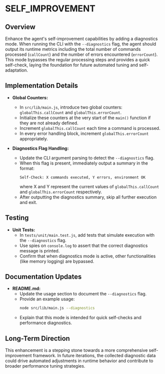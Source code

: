 # SELF_IMPROVEMENT

## Overview
Enhance the agent's self-improvement capabilities by adding a diagnostics mode. When running the CLI with the `--diagnostics` flag, the agent should output its runtime metrics including the total number of commands processed (`callCount`) and the number of errors encountered (`errorCount`). This mode bypasses the regular processing steps and provides a quick self-check, laying the foundation for future automated tuning and self-adaptation.

## Implementation Details
- **Global Counters:**
  - In `src/lib/main.js`, introduce two global counters: `globalThis.callCount` and `globalThis.errorCount`.
  - Initialize these counters at the very start of the `main()` function if they are not already defined.
  - Increment `globalThis.callCount` each time a command is processed.
  - In every error handling block, increment `globalThis.errorCount` appropriately.

- **Diagnostics Flag Handling:**
  - Update the CLI argument parsing to detect the `--diagnostics` flag.
  - When this flag is present, immediately output a summary in the format:
    ```
    Self-Check: X commands executed, Y errors, environment OK
    ```
    where X and Y represent the current values of `globalThis.callCount` and `globalThis.errorCount` respectively.
  - After outputting the diagnostics summary, skip all further execution and exit.

## Testing
- **Unit Tests:**
  - In `tests/unit/main.test.js`, add tests that simulate execution with the `--diagnostics` flag.
  - Use spies on `console.log` to assert that the correct diagnostics message is printed.
  - Confirm that when diagnostics mode is active, other functionalities (like memory logging) are bypassed.

## Documentation Updates
- **README.md:**
  - Update the usage section to document the `--diagnostics` flag.
  - Provide an example usage:
    ```bash
    node src/lib/main.js --diagnostics
    ```
  - Explain that this mode is intended for quick self-checks and performance diagnostics.

## Long-Term Direction
This enhancement is a stepping stone towards a more comprehensive self-improvement framework. In future iterations, the collected diagnostic data could drive automated adjustments in runtime behavior and contribute to broader performance tuning strategies.

